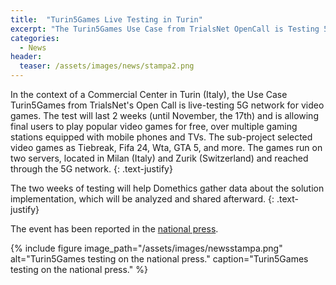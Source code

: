 ```yaml
---
title:  "Turin5Games Live Testing in Turin"
excerpt: "The Turin5Games Use Case from TrialsNet OpenCall is Testing 5G Technology for Videogames with Remote Server"
categories: 
  - News
header:
  teaser: /assets/images/news/stampa2.png
---
```

In the context of a Commercial Center in Turin (Italy), the Use Case Turin5Games from TrialsNet's Open Call is live-testing 5G network for video games. The test will last 2 weeks (until November, the 17th) and is allowing final users to play popular video games for free, over multiple gaming stations equipped with mobile phones and TVs. The sub-project selected video games as Tiebreak, Fifa 24, Wta, GTA 5, and more. The games run on two servers, located in Milan (Italy) and Zurik (Switzerland) and reached through the 5G network.
{: .text-justify}

The two weeks of testing will help Domethics gather data about the solution implementation, which will be analyzed and shared afterward.
{: .text-justify}

The event has been reported in the [national press](https://www.lastampa.it/torinosette/2024/11/01/news/videogame_le_ultime_novita-14768487/).

{% include figure image_path="/assets/images/newsstampa.png" alt="Turin5Games testing on the national press." caption="Turin5Games testing on the national press." %}


